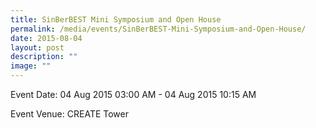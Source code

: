 ```yaml
---
title: SinBerBEST Mini Symposium and Open House
permalink: /media/events/SinBerBEST-Mini-Symposium-and-Open-House/
date: 2015-08-04
layout: post
description: ""
image: ""
---
```

Event Date: 04 Aug 2015 03:00 AM - 04 Aug 2015 10:15 AM

Event Venue: CREATE Tower